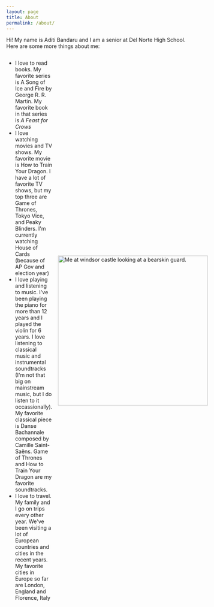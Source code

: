 ```yaml
---
layout: page
title: About
permalink: /about/
---
```

<html>
    <p>Hi! My name is Aditi Bandaru and I am a senior at Del Norte High School. Here are some more things about me:</p>
    <div class="about">
        <ul>
            <li>I love to read books. My favorite series is A Song of Ice and Fire by George R. R. Martin. My favorite book in that series is <i>A Feast for Crows</i></li>
            <li>I love watching movies and TV shows. My favorite movie is How to Train Your Dragon. I have a lot of favorite TV shows, but my top three are Game of Thrones, Tokyo Vice, and Peaky Blinders. I'm currently watching House of Cards (because of AP Gov and election year)</li>
            <li>I love playing and listening to music. I've been playing the piano for more than 12 years and I played the violin for 6 years. I love listening to classical music and instrumental soundtracks (I'm not that big on mainstream music, but I do listen to it occassionally). My favorite classical piece is Danse Bachannale composed by Camille Saint-Saëns. Game of Thrones and How to Train Your Dragon are my favorite soundtracks.</li>
            <li>I love to travel. My family and I go on trips every other year. We've been visiting a lot of European countries and cities in the recent years. My favorite cities in Europe so far are London, England and Florence, Italy</li>
        </ul>
        <img src="{{site.baseurl}}/images/sprints/sprint1_images/windsor_bearskin.JPG" height="400" alt="Me at windsor castle looking at a bearskin guard.">
    </div>
</html>

<style>
    .about {
        display: flex;
        flex-direction: row;
        align-items: center;
        gap: 15px;
    }

</style>